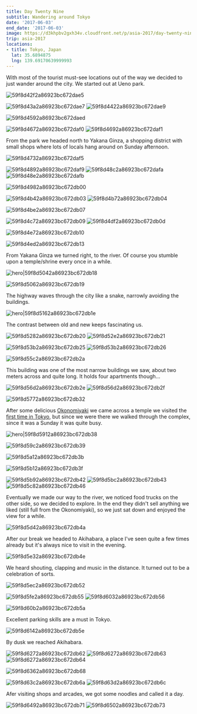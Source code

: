 ```yaml
---
title: Day Twenty Nine
subtitle: Wandering around Tokyo
date: '2017-06-03'
end_date: '2017-06-03'
image: https://d3khpbv2gxh34v.cloudfront.net/p/asia-2017/day-twenty-nine/59f8d41e2a86923bc672dae3.jpg
trip: asia-2017
locations:
- title: Tokyo, Japan
  lat: 35.6894875
  lng: 139.69170639999993
---
```


With most of the tourist must-see locations out of the way we decided to just wander around the city. We started out at Ueno park.

![59f8d42f2a86923bc672dae5](https://d3khpbv2gxh34v.cloudfront.net/p/asia-2017/day-twenty-nine/59f8d43a2a86923bc672dae8.jpg "1.5")

![59f8d43a2a86923bc672dae7](https://d3khpbv2gxh34v.cloudfront.net/p/asia-2017/day-twenty-nine/59f8d4442a86923bc672daea.jpg "1.5")
![59f8d4422a86923bc672dae9](https://d3khpbv2gxh34v.cloudfront.net/p/asia-2017/day-twenty-nine/59f8d44c2a86923bc672daec.jpg "1.5")

![59f8d4592a86923bc672daed](https://d3khpbv2gxh34v.cloudfront.net/p/asia-2017/day-twenty-nine/59f8d4662a86923bc672daef.jpg "1.5")

![59f8d4672a86923bc672daf0](https://d3khpbv2gxh34v.cloudfront.net/p/asia-2017/day-twenty-nine/59f8d4712a86923bc672daf4.jpg "1.5")
![59f8d4692a86923bc672daf1](https://d3khpbv2gxh34v.cloudfront.net/p/asia-2017/day-twenty-nine/59f8d47f2a86923bc672daf8.jpg "1.5")

From the park we headed north to Yakana Ginza, a shopping district with small shops where lots of locals hang around on Sunday afternoon.

![59f8d4732a86923bc672daf5](https://d3khpbv2gxh34v.cloudfront.net/p/asia-2017/day-twenty-nine/59f8d47e2a86923bc672daf7.jpg "1.506")

![59f8d4892a86923bc672daf9](https://d3khpbv2gxh34v.cloudfront.net/p/asia-2017/day-twenty-nine/59f8d48f2a86923bc672dafc.jpg "1.5")
![59f8d48c2a86923bc672dafa](https://d3khpbv2gxh34v.cloudfront.net/p/asia-2017/day-twenty-nine/59f8d4972a86923bc672dafe.jpg "1.5")
![59f8d48e2a86923bc672dafb](https://d3khpbv2gxh34v.cloudfront.net/p/asia-2017/day-twenty-nine/59f8d4982a86923bc672daff.jpg "1.5")

![59f8d4982a86923bc672db00](https://d3khpbv2gxh34v.cloudfront.net/p/asia-2017/day-twenty-nine/59f8d49f2a86923bc672db02.jpg "1.506")

![59f8d4b42a86923bc672db03](https://d3khpbv2gxh34v.cloudfront.net/p/asia-2017/day-twenty-nine/59f8d4be2a86923bc672db08.jpg "1.506")
![59f8d4b72a86923bc672db04](https://d3khpbv2gxh34v.cloudfront.net/p/asia-2017/day-twenty-nine/59f8d4cf2a86923bc672db0c.jpg "1.506")

![59f8d4be2a86923bc672db07](https://d3khpbv2gxh34v.cloudfront.net/p/asia-2017/day-twenty-nine/59f8d4cd2a86923bc672db0a.jpg "1.506")

![59f8d4c72a86923bc672db09](https://d3khpbv2gxh34v.cloudfront.net/p/asia-2017/day-twenty-nine/59f8d4ce2a86923bc672db0b.jpg "1.506")
![59f8d4df2a86923bc672db0d](https://d3khpbv2gxh34v.cloudfront.net/p/asia-2017/day-twenty-nine/59f8d4e62a86923bc672db0f.jpg "1.506")

![59f8d4e72a86923bc672db10](https://d3khpbv2gxh34v.cloudfront.net/p/asia-2017/day-twenty-nine/59f8d4ed2a86923bc672db12.jpg "1.506")

![59f8d4ed2a86923bc672db13](https://d3khpbv2gxh34v.cloudfront.net/p/asia-2017/day-twenty-nine/59f8d4f52a86923bc672db15.jpg "1.506")

From Yakana Ginza we turned right, to the river. Of course you stumble upon a temple/shrine every once in a while.

![hero|59f8d5042a86923bc672db18](https://d3khpbv2gxh34v.cloudfront.net/p/asia-2017/day-twenty-nine/59f8d5042a86923bc672db18.jpg "1.471")

![59f8d5062a86923bc672db19](https://d3khpbv2gxh34v.cloudfront.net/p/asia-2017/day-twenty-nine/59f8d50d2a86923bc672db1c.jpg "1.506")

The highway waves through the city like a snake, narrowly avoiding the buildings.

![hero|59f8d5162a86923bc672db1e](https://d3khpbv2gxh34v.cloudfront.net/p/asia-2017/day-twenty-nine/59f8d5162a86923bc672db1e.jpg "1.506")

The contrast between old and new keeps fascinating us.

![59f8d5282a86923bc672db20](https://d3khpbv2gxh34v.cloudfront.net/p/asia-2017/day-twenty-nine/59f8d5342a86923bc672db23.jpg "1.506")
![59f8d52e2a86923bc672db21](https://d3khpbv2gxh34v.cloudfront.net/p/asia-2017/day-twenty-nine/59f8d5382a86923bc672db24.jpg "1.506")

![59f8d53b2a86923bc672db25](https://d3khpbv2gxh34v.cloudfront.net/p/asia-2017/day-twenty-nine/59f8d5492a86923bc672db29.jpg "1.506")
![59f8d53b2a86923bc672db26](https://d3khpbv2gxh34v.cloudfront.net/p/asia-2017/day-twenty-nine/59f8d5482a86923bc672db28.jpg "1.506")

![59f8d55c2a86923bc672db2a](https://d3khpbv2gxh34v.cloudfront.net/p/asia-2017/day-twenty-nine/59f8d5602a86923bc672db2b.jpg "1.5")

This building was one of the most narrow buildings we saw, about two meters across and quite long. It holds four apartments though...

![59f8d56d2a86923bc672db2e](https://d3khpbv2gxh34v.cloudfront.net/p/asia-2017/day-twenty-nine/59f8d57f2a86923bc672db33.jpg "1.506")
![59f8d56d2a86923bc672db2f](https://d3khpbv2gxh34v.cloudfront.net/p/asia-2017/day-twenty-nine/59f8d5732a86923bc672db31.jpg "1.506")

![59f8d5772a86923bc672db32](https://d3khpbv2gxh34v.cloudfront.net/p/asia-2017/day-twenty-nine/59f8d5812a86923bc672db35.jpg "1.506")

After some delicious [Okonomiyaki](https://en.wikipedia.org/wiki/Okonomiyaki) we came across a temple we visited the [first time in Tokyo](http://matsimitsu.com/travel/asia2014/day-eight/), but since we were there we walked through the complex, since it was a Sunday it was quite busy.

![hero|59f8d5912a86923bc672db38](https://d3khpbv2gxh34v.cloudfront.net/p/asia-2017/day-twenty-nine/59f8d5912a86923bc672db38.jpg "1.506")

![59f8d59c2a86923bc672db39](https://d3khpbv2gxh34v.cloudfront.net/p/asia-2017/day-twenty-nine/59f8d5a22a86923bc672db3c.jpg "1.5")

![59f8d5a12a86923bc672db3b](https://d3khpbv2gxh34v.cloudfront.net/p/asia-2017/day-twenty-nine/59f8d5a82a86923bc672db3e.jpg "1.5")

![59f8d5b12a86923bc672db3f](https://d3khpbv2gxh34v.cloudfront.net/p/asia-2017/day-twenty-nine/59f8d5b82a86923bc672db41.jpg "1.506")

![59f8d5b92a86923bc672db42](https://d3khpbv2gxh34v.cloudfront.net/p/asia-2017/day-twenty-nine/59f8d5c32a86923bc672db45.jpg "1.506")
![59f8d5bc2a86923bc672db43](https://d3khpbv2gxh34v.cloudfront.net/p/asia-2017/day-twenty-nine/59f8d5cd2a86923bc672db47.jpg "1.506")
![59f8d5c82a86923bc672db46](https://d3khpbv2gxh34v.cloudfront.net/p/asia-2017/day-twenty-nine/59f8d5d02a86923bc672db49.jpg "1.506")

Eventually we made our way to the river, we noticed food trucks on the other side, so we decided to explore. In the end they didn't sell anything we liked (still full from the Okonomiyaki), so we just sat down and enjoyed the view for a while.

![59f8d5d42a86923bc672db4a](https://d3khpbv2gxh34v.cloudfront.net/p/asia-2017/day-twenty-nine/59f8d5da2a86923bc672db4c.jpg "1.506")

After our break we headed to Akihabara, a place I've seen quite a few times already but it's always nice to visit in the evening.

![59f8d5e32a86923bc672db4e](https://d3khpbv2gxh34v.cloudfront.net/p/asia-2017/day-twenty-nine/59f8d5ea2a86923bc672db51.jpg "1.5")

We heard shouting, clapping and music in the distance. It turned out to be a celebration of sorts.

![59f8d5ec2a86923bc672db52](https://d3khpbv2gxh34v.cloudfront.net/p/asia-2017/day-twenty-nine/59f8d5f32a86923bc672db54.jpg "1.5")

![59f8d5fe2a86923bc672db55](https://d3khpbv2gxh34v.cloudfront.net/p/asia-2017/day-twenty-nine/59f8d6042a86923bc672db57.jpg "1.506")
![59f8d6032a86923bc672db56](https://d3khpbv2gxh34v.cloudfront.net/p/asia-2017/day-twenty-nine/59f8d60a2a86923bc672db59.jpg "1.506")

![59f8d60b2a86923bc672db5a](https://d3khpbv2gxh34v.cloudfront.net/p/asia-2017/day-twenty-nine/59f8d6102a86923bc672db5d.jpg "1.649")

Excellent parking skills are a must in Tokyo.

![59f8d6142a86923bc672db5e](https://d3khpbv2gxh34v.cloudfront.net/p/asia-2017/day-twenty-nine/59f8d61b2a86923bc672db61.jpg "1.506")

By dusk we reached Akihabara.

![59f8d6272a86923bc672db62](https://d3khpbv2gxh34v.cloudfront.net/p/asia-2017/day-twenty-nine/59f8d63b2a86923bc672db69.jpg "1.5")
![59f8d6272a86923bc672db63](https://d3khpbv2gxh34v.cloudfront.net/p/asia-2017/day-twenty-nine/59f8d6312a86923bc672db67.jpg "1.5")
![59f8d6272a86923bc672db64](https://d3khpbv2gxh34v.cloudfront.net/p/asia-2017/day-twenty-nine/59f8d63c2a86923bc672db6b.jpg "1.5")

![59f8d6362a86923bc672db68](https://d3khpbv2gxh34v.cloudfront.net/p/asia-2017/day-twenty-nine/59f8d6482a86923bc672db70.jpg "1.5")

![59f8d63c2a86923bc672db6a](https://d3khpbv2gxh34v.cloudfront.net/p/asia-2017/day-twenty-nine/59f8d6472a86923bc672db6f.jpg "1.5")
![59f8d63d2a86923bc672db6c](https://d3khpbv2gxh34v.cloudfront.net/p/asia-2017/day-twenty-nine/59f8d64f2a86923bc672db72.jpg "1.5")

Afer visiting shops and arcades, we got some noodles and called it a day.

![59f8d6492a86923bc672db71](https://d3khpbv2gxh34v.cloudfront.net/p/asia-2017/day-twenty-nine/59f8d6502a86923bc672db74.jpg "1.5")
![59f8d6502a86923bc672db73](https://d3khpbv2gxh34v.cloudfront.net/p/asia-2017/day-twenty-nine/59f8d6552a86923bc672db75.jpg "1.5")

